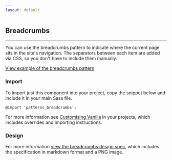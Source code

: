 ```yaml
---
layout: default
---
```


## Breadcrumbs

<hr>

You can use the breadcrumbs pattern to indicate where the current page sits in
the site's navigation. The separators between each item are added via CSS, so
you don't have to include them manually.

<a href="/examples/patterns/breadcrumbs/"
    class="js-example">
View example of the breadcrumbs pattern
</a>

### Import

To import just this component into your project, copy the snippet below and include it in your main Sass file.

<pre><code>@import 'patterns_breadcrumbs';</code></pre>

For more information see [Customising Vanilla](/customising-vanilla/) in your projects, which includes overrides and importing instructions.

### Design

For more information [view the breadcrumbs design spec](https://github.com/ubuntudesign/vanilla-design/tree/master/Breadcrumbs), which includes the specification in markdown format and a PNG image.
